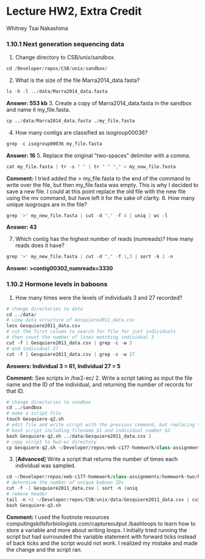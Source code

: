 # Lecture HW2, Extra Credit
Whitney Tsai Nakashima

### 1.10.1 Next generation sequencing data
1. Change directory to CSB/unix/sandbox.
```python
cd /Developer/repos/CSB/unix/sandbox/
```
2. What is the size of the file Marra2014_data.fasta?
```python
ls -h -l ../data/Marra2014_data.fasta
```
**Answer: 553 kb**
3. Create a copy of Marra2014_data.fasta in the sandbox and name it my_file.fasta.
```python
cp ../data/Marra2014_data.fasta ./my_file.fasta
```
4. How many contigs are classified as isogroup00036?
```python
grep -c isogroup00036 my_file.fasta
```
**Answer: 16**
5. Replace the original "two-spaces" delimiter with a comma.
```python
cat my_file.fasta | tr -s " " | tr " " "," > my_new_file.fasta
```
**Comment:** I tried added the > my_file.fasta to the end of the command to write over the file, but then my_file.fasta was empty. This is why I decided to save a new file. I could at this point replace the old file with the new file using the mv command, but have left it for the sake of clarity.
6. How many unique isogroups are in the file?
```python
grep '>' my_new_file.fasta | cut -d "," -f 4 | uniq | wc -l
```
**Answer: 43**

7. Which contig has the highest number of reads (numreads)? How many reads does it have?
```python
grep '>' my_new_file.fasta | cut -d "," -f 1,3 | sort -k 2 -n
```
**Answer: >contig00302,numreads=3330**

### 1.10.2 Hormone levels in baboons

1. How many times were the levels of individuals 3 and 27 recorded?
```python
# change directories to data
cd ../data/
# view data structure of Gesquiere2011_data.csv
less Gesquiere2011_data.csv
# cut the first column to search for file for just individuals
# then count the number of lines matching individual 3
cut -f 1 Gesquiere2011_data.csv | grep -c -w 3
# and individual 27
cut -f 1 Gesquiere2011_data.csv | grep -c -w 27
```
**Answers: Individual 3 = 61, Individual 27 = 5**

**Comment:** See scripts in /hw2-ec/
2. Write a script taking as input the file name and the ID of the individual, and returning the number of records for that ID.
```python
# change directories to sandbox
cd ../sandbox
# make a script file
touch Gesquiere-q2.sh
# edit file and write script with the previous command, but replacing the file name and individual number with variables in the script (variable 1 - $1 and variable 2 - $2)
# bash script including filename $1 and individual number $2
bash Gesquiere-q2.sh ../data/Gesquiere2011_data.csv 3
# copy script to hw2-ec directory
cp Gesquiere-q2.sh ~/Developer/repos/eeb-c177-homework/class-assignments/homework-two/hw2-ec
```
3. [**Advanced**] Write a script that returns the number of times each individual was sampled.
```python
cd ~/Developer/repos/eeb-c177-homework/class-assignments/homework-two/hw2-ec
# determine the number of unique baboon IDs
cut -f -1 Gesquiere2011_data.csv | sort -n |uniq
# remove header
tail -n +2 ~/Developer/repos/CSB/unix/data/Gesquiere2011_data.csv | cut -f -1 | sort -n |uniq
bash Gesquiere-q3.sh
```
**Comment:** I used the footnote resources computingskillsforbiologists.com/captureoutput /bashloops to learn how to store a variable and more about writing loops.  I initially tried running the script but had surrounded the variable statement with forward ticks instead of back ticks and the script would not work. I realized my mistake and made the change and the script ran.
